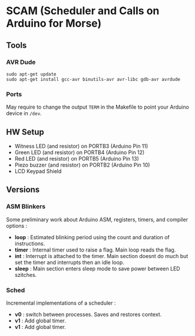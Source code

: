 # SCAM (Scheduler and Calls on Arduino for Morse)

## Tools

### AVR Dude

```
sudo apt-get update
sudo apt-get install gcc-avr binutils-avr avr-libc gdb-avr avrdude
```

### Ports

May require to change the output `TERM` in the Makefile to point your Arduino device in `/dev`.

## HW Setup

- Witness LED (and resistor) on PORTB3 (Arduino Pin 11)
- Green LED (and resistor) on PORTB4 (Arduino Pin 12)
- Red LED (and resistor) on PORTB5 (Arduino Pin 13)
- Piezo buzzer (and resistor) on PORTB2 (Arduino Pin 10)
- LCD Keypad Shield


## Versions

### ASM Blinkers

Some preliminary work about Arduino ASM, registers, timers, and compiler options :
- **loop** : Estimated blinking period using the count and duration of instructions.
- **timer** : Internal timer used to raise a flag. Main loop reads the flag.
- **int** : Interrupt is attached to the timer. Main section doesnt do much but set the timer and interrupts then an idle loop.
- **sleep** : Main section enters sleep mode to save power between LED szitches.


### Sched

Incremental implementations of a scheduler :
- **v0** : switch between processes. Saves and restores context.
- **v1** : Add global timer.
- **v1** : Add global timer.
